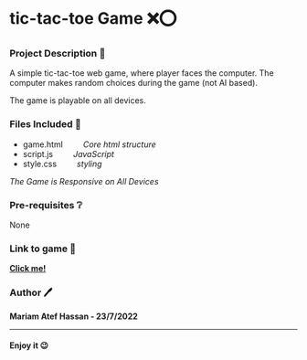 # tic-tac-toe Game :x::o:


### Project Description :page_facing_up:

A simple tic-tac-toe web game, where player faces the computer. The computer makes random choices during the game (not AI based). 

The game is playable on all devices.


### Files Included 	:file_folder:

- game.html &nbsp;&nbsp;&nbsp;&nbsp;&nbsp;&nbsp;&nbsp; _Core html structure_
- script.js   &nbsp;&nbsp;&nbsp;&nbsp;&nbsp;&nbsp;&nbsp;   _JavaScript_
- style.css   &nbsp;&nbsp;&nbsp;&nbsp;&nbsp;&nbsp;&nbsp;   _styling_

_The Game is Responsive on All Devices_

### Pre-requisites :grey_question:

None

### Link to game :link:

**<a href="https://mariamatef226.github.io/tic-tac-toe/game.html"> Click me! </a>**


### Author 🖊️

**Mariam Atef Hassan  - 23/7/2022**

<hr>

#### Enjoy it :wink:

